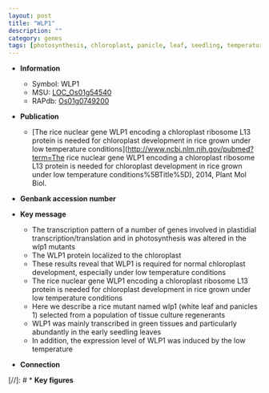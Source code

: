 ```yaml
---
layout: post
title: "WLP1"
description: ""
category: genes
tags: [photosynthesis, chloroplast, panicle, leaf, seedling, temperature]
---
```


* **Information**  
    + Symbol: WLP1  
    + MSU: [LOC_Os01g54540](http://rice.uga.edu/cgi-bin/ORF_infopage.cgi?orf=LOC_Os01g54540)  
    + RAPdb: [Os01g0749200](https://rapdb.dna.affrc.go.jp/locus/?name=Os01g0749200)  

* **Publication**  
    + [The rice nuclear gene WLP1 encoding a chloroplast ribosome L13 protein is needed for chloroplast development in rice grown under low temperature conditions](http://www.ncbi.nlm.nih.gov/pubmed?term=The rice nuclear gene WLP1 encoding a chloroplast ribosome L13 protein is needed for chloroplast development in rice grown under low temperature conditions%5BTitle%5D), 2014, Plant Mol Biol.

* **Genbank accession number**  

* **Key message**  
    + The transcription pattern of a number of genes involved in plastidial transcription/translation and in photosynthesis was altered in the wlp1 mutants
    + The WLP1 protein localized to the chloroplast
    + These results reveal that WLP1 is required for normal chloroplast development, especially under low temperature conditions
    + The rice nuclear gene WLP1 encoding a chloroplast ribosome L13 protein is needed for chloroplast development in rice grown under low temperature conditions
    + Here we describe a rice mutant named wlp1 (white leaf and panicles 1) selected from a population of tissue culture regenerants
    + WLP1 was mainly transcribed in green tissues and particularly abundantly in the early seedling leaves
    + In addition, the expression level of WLP1 was induced by the low temperature

* **Connection**  

[//]: # * **Key figures**  


